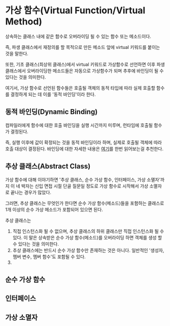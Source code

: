 # 가상 함수(Virtual Function/Virtual Method)

상속하는 클래스 내에 같은 함수로 오버라이딩 될 수 있는 함수 또는 메소드이다.

즉, 파생 클래스에서 재정의를 할 목적으로 만든 메소드 앞에 virtual 키워드를 붙이는 것을 말한다.

또한, 기초 클래스(최상위 클래스)에서 virtual 키워드로 가상함수로 선언하면 이후 파생 클래스에서 오버라이딩한 메소드들은 자동으로 가상함수가 되며
추후에 바인딩이 될 수 있다는 것을 의미한다.

여기서, 가상 함수로 선언된 함수들은 호출될 객체의 동적 타입에 따라 실제 호출할 함수를 결정하게 되는 데 이를 '동적 바인딩'이라 한다.

## 동적 바인딩(Dynamic Binding)
컴파일러에게 함수에 대한 호출 바인딩을 실행 시간까지 미루며, 런타임에 호출될 함수가 결정된다.

즉, 실행 이후에 값이 확정되는 것을 동적 바인딩이라 하며, 실제로 호출될 객체에 따라 호출 대상이 결정된다.
바인딩에 대한 자세한 내용은 [여기](https://github.com/zamizam/Study/blob/main/OOP/%EB%B0%94%EC%9D%B8%EB%94%A9.md)를 한번 읽어보는걸 추천한다.

## 추상 클래스(Abstract Class)
가상 함수에 대해 이야기하면 '추상 클래스, 순수 가상 함수, 인터페이스, 가상 소멸자'까지 이 네 박자는 신입 면접 시절 단골 질문일 정도로 가상 함수로 시작해서 가상 소멸자로 끝나는 경우가 많았다. 

그러면, 추상 클래스는 무엇인가 한다면 순수 가상 함수(메소드)들을 포함하는 클래스로 1개 이상의 순수 가상 메소드가 포함되어 있으면 된다.

추상 클래스는
1. 직접 인스턴스화 될 수 없으며, 추상 클래스의 하위 클래스만 직접 인스턴스화 될 수 있다. 이 말은 상속받은 순수 가상 함수(메소드)를 오버라이딩 하면 객체를 생성 할 수 있다는 것을 의미한다. 
2. 추상 클래스에는 반드시 순수 가상 함수만 존재하는 것은 아니다. 일반적인 '생성자, 멤버 변수, 멤버 함수'도 포함될 수 있다.
3. 


## 순수 가상 함수

## 인터페이스

## 가상 소멸자
